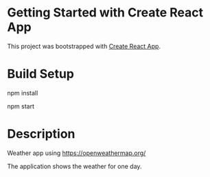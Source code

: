 # Getting Started with Create React App

This project was bootstrapped with [Create React App](https://github.com/facebook/create-react-app).

# Build Setup

npm install

npm start

# Description

Weather app using https://openweathermap.org/ 

The application shows the weather for one day.


